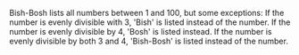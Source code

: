  Bish-Bosh lists all numbers between 1 and 100, but some exceptions: If
          the number is evenly divisible with 3, 'Bish' is listed instead of the
          number. If the number is evenly divisible by 4, 'Bosh' is listed
          instead. If the number is evenly divisible by both 3 and 4,
          'Bish-Bosh' is listed instead of the number.
